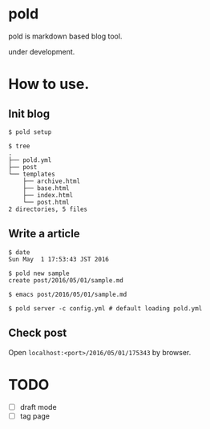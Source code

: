 # pold

pold is markdown based blog tool.

under development.

# How to use.

## Init blog

```
$ pold setup

$ tree
.
├── pold.yml
├── post
└── templates
    ├── archive.html
    ├── base.html
    ├── index.html
    └── post.html
2 directories, 5 files
```

## Write a article

```
$ date
Sun May  1 17:53:43 JST 2016

$ pold new sample
create post/2016/05/01/sample.md

$ emacs post/2016/05/01/sample.md

$ pold server -c config.yml # default loading pold.yml
```

## Check post

Open `localhost:<port>/2016/05/01/175343` by browser.


# TODO

- [ ] draft mode
- [ ] tag page
